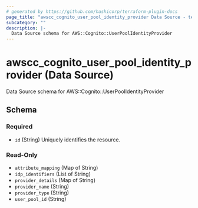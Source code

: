 ```yaml
---
# generated by https://github.com/hashicorp/terraform-plugin-docs
page_title: "awscc_cognito_user_pool_identity_provider Data Source - terraform-provider-awscc"
subcategory: ""
description: |-
  Data Source schema for AWS::Cognito::UserPoolIdentityProvider
---
```


# awscc_cognito_user_pool_identity_provider (Data Source)

Data Source schema for AWS::Cognito::UserPoolIdentityProvider



<!-- schema generated by tfplugindocs -->
## Schema

### Required

- `id` (String) Uniquely identifies the resource.

### Read-Only

- `attribute_mapping` (Map of String)
- `idp_identifiers` (List of String)
- `provider_details` (Map of String)
- `provider_name` (String)
- `provider_type` (String)
- `user_pool_id` (String)
